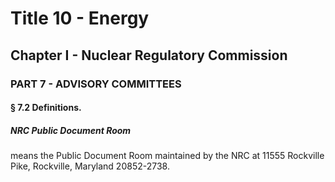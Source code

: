 
# Title 10 - Energy
## Chapter I - Nuclear Regulatory Commission
### PART 7 - ADVISORY COMMITTEES
#### § 7.2 Definitions.
##### NRC Public Document Room

means the Public Document Room maintained by the NRC at 11555 Rockville Pike, Rockville, Maryland 20852-2738.
